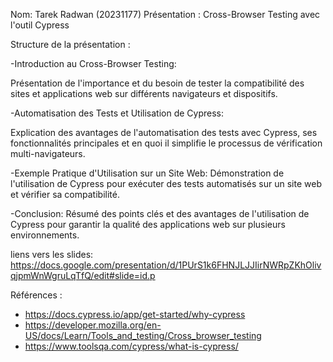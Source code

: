 
Nom: Tarek Radwan (20231177)
Présentation : Cross-Browser Testing avec l'outil Cypress

Structure de la présentation :

-Introduction au Cross-Browser Testing:

Présentation de l'importance et du besoin de tester la compatibilité des sites et applications web sur différents navigateurs et dispositifs.

-Automatisation des Tests et Utilisation de Cypress:

Explication des avantages de l'automatisation des tests avec Cypress, ses fonctionnalités principales et en quoi il simplifie le processus de vérification multi-navigateurs.

-Exemple Pratique d'Utilisation sur un Site Web:
Démonstration de l'utilisation de Cypress pour exécuter des tests automatisés sur un site web et vérifier sa compatibilité.

-Conclusion:
Résumé des points clés et des avantages de l'utilisation de Cypress pour garantir la qualité des applications web sur plusieurs environnements.

liens vers les slides:
https://docs.google.com/presentation/d/1PUrS1k6FHNJLJJIirNWRpZKhOlivqjpmWnWgruLqTfQ/edit#slide=id.p

Références :

- https://docs.cypress.io/app/get-started/why-cypress
- https://developer.mozilla.org/en-US/docs/Learn/Tools_and_testing/Cross_browser_testing
- https://www.toolsqa.com/cypress/what-is-cypress/
